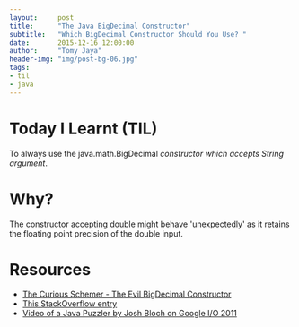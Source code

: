 ```yaml
---
layout:     post
title:      "The Java BigDecimal Constructor"
subtitle:   "Which BigDecimal Constructor Should You Use? "
date:       2015-12-16 12:00:00
author:     "Tomy Jaya"
header-img: "img/post-bg-06.jpg"
tags:
- til
- java
---
```


# Today I Learnt (TIL)

To always use the java.math.BigDecimal *constructor which accepts String argument*. 

# Why?

The constructor accepting double might behave 'unexpectedly' as it retains the floating point precision of the double input. 


# Resources

* [The Curious Schemer - The Evil BigDecimal Constructor](http://rayfd.me/2007/04/26/the-evil-bigdecimal-constructor/)
* [This StackOverflow entry](http://stackoverflow.com/questions/11368496/java-bigdecimal-bugs-with-string-constructor-to-rounding-with-round-half-up) 
* [Video of a Java Puzzler by Josh Bloch on Google I/O 2011](https://www.youtube.com/watch?v=wbp-3BJWsU8&feature=player_detailpage#t=243s)
